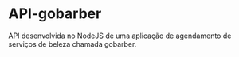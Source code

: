 # API-gobarber
API desenvolvida no NodeJS de uma aplicação de agendamento de serviços de beleza chamada gobarber.
